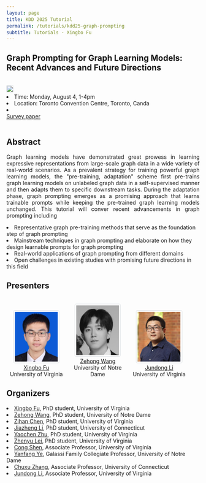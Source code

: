 ```yaml
---
layout: page
title: KDD 2025 Tutorial
permalink: /tutorials/kdd25-graph-prompting
subtitle: Tutorials - Xingbo Fu
---
```



## Graph Prompting for Graph Learning Models: Recent Advances and Future Directions
<br>
<img src="https://kdd2025.kdd.org/wp-content/uploads/2024/12/logo_to_KDD-2.png" style="padding: 0.00025rem; border: 0.001px solid #dee2e6; border-radius: 0.0025em; background-size: 0.002px; background-color: #fff"/>

<br>

<li><a>Time: Monday, August 4, 1-4pm</a></li>
<li><a>Location: Toronto Convention Centre, Toronto, Canda</a></li>
<li><a href="https://arxiv.org/abs/2506.08326"><div class="report">Survey paper</div></a></li>

<br>



## Abstract
<p style="text-align: justify">
Graph learning models have demonstrated great prowess in learning expressive representations from large-scale graph data in a wide variety of real-world scenarios.
As a prevalent strategy for training powerful graph learning models, the "pre-training, adaptation" scheme first pre-trains graph learning models on unlabeled graph data in a self-supervised manner and then adapts them to specific downstream tasks.
During the adaptation phase, graph prompting emerges as a promising approach that learns trainable prompts while keeping the pre-trained graph learning models unchanged.
This tutorial will conver recent advancements in graph prompting including</p>
<li>Representative graph pre-training methods that serve as the foundation step of graph prompting</li>
<li>Mainstream techniques in graph prompting and elaborate on how they design learnable prompts for graph prompting</li>
<li>Real-world applications of graph prompting from different domains</li>
<li>Open challenges in existing studies with promising future directions in this field</li>

## Presenters

<br>


<div style="display: inline-block; width: 31%;">
  <div  align="center"> 
    <img src="Xingbo.png"  style="width: 7rem; padding: 0.2rem; border: 1px solid #dee2e6; border-radius: 0.25em; background-size: 2px; background-color: #fff">
  </div>
  <center>
  <a href="https://www.xingbofu.com/">Xingbo Fu</a><br>
  University of Virginia
  </center>
</div>

<div style="display: inline-block; width: 31%;">  
  <div  align="center"> 
    <img src="Zehong.jpg"  style="width: 7rem; padding: 0.2rem; border: 1px solid #dee2e6; border-radius: 0.25em; background-size: 2px; background-color: #fff">
  </div>
  <center>
  <a href="https://zehong-wang.github.io/">Zehong Wang</a><br>
    University of Notre Dame
  </center>
</div>

<div style="display: inline-block; width: 31%;">
  <div  align="center"> 
    <img src="Jundong.png"  style="width: 7rem; padding: 0.2rem; border: 1px solid #dee2e6; border-radius: 0.25em; background-size: 2px; background-color: #fff">
  </div>
  <center>
  <a href="https://jundongli.github.io/">Jundong Li</a><br>
  University of Virginia
  </center>
</div>


## Organizers

<li><a href="https://www.xingbofu.com/">Xingbo Fu</a>, PhD student, University of Virginia</li>
<li><a href="https://zehong-wang.github.io/">Zehong Wang</a>, PhD student, University of Notre Dame</li>
<li><a href="https://chen-1031.github.io/">Zihan Chen</a>, PhD student, University of Virginia</li>
<li><a href="https://www.linkedin.com/in/jiazheng-li-730169259/">Jiazheng Li</a>, PhD student, University of Connecticut</li>
<li><a href="https://www.ychzhu.com/">Yaochen Zhu</a>, PhD student, University of Virginia</li>
<li><a href="https://lzyfischer.github.io/">Zhenyu Lei</a>, PhD student, University of Virginia</li>
<li><a href="https://cshen317.github.io/">Cong Shen</a>, Associate Professor, University of Virginia</li>
<li><a href="http://yes-lab.org/">Yanfang Ye</a>, Galassi Family Collegiate Professor, University of Notre Dame</li>
<li><a href="https://chuxuzhang.github.io/">Chuxu Zhang</a>, Associate Professor, University of Connecticut</li>
<li><a href="https://jundongli.github.io/">Jundong Li</a>, Associate Professor, University of Virginia</li>
